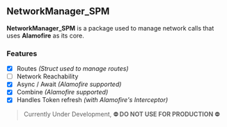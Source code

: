 ## NetworkManager\_SPM

**NetworkManager\_SPM** is a package used to manage network calls that uses **Alamofire** as its core.

### Features

*   [x] Routes _(Struct used to manage routes)_
*   [ ] Network Reachability
*   [x] Async / Await _(Alamofire supported)_
*   [x] Combine _(Alamofire supported)_
*   [x] Handles Token refresh _(with Alamofire's Interceptor)_

> Currently Under Development, **⛔️ DO NOT USE FOR PRODUCTION ⛔️**
